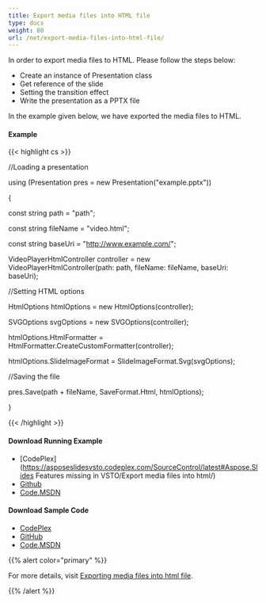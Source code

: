 ```yaml
---
title: Export media files into HTML file
type: docs
weight: 80
url: /net/export-media-files-into-html-file/
---
```


In order to export media files to HTML. Please follow the steps below:

- Create an instance of Presentation class
- Get reference of the slide
- Setting the transition effect
- Write the presentation as a PPTX file

In the example given below, we have exported the media files to HTML.
#### **Example**
{{< highlight cs >}}

 //Loading a presentation

using (Presentation pres = new Presentation("example.pptx"))

{

   const string path = "path";

   const string fileName = "video.html";

   const string baseUri = "http://www.example.com/";

   VideoPlayerHtmlController controller = new VideoPlayerHtmlController(path: path, fileName: fileName, baseUri: baseUri);

   //Setting HTML options

   HtmlOptions htmlOptions = new HtmlOptions(controller);

   SVGOptions svgOptions = new SVGOptions(controller);

   htmlOptions.HtmlFormatter = HtmlFormatter.CreateCustomFormatter(controller);

   htmlOptions.SlideImageFormat = SlideImageFormat.Svg(svgOptions);

   //Saving the file

   pres.Save(path + fileName, SaveFormat.Html, htmlOptions);

}

{{< /highlight >}}
#### **Download Running Example**
- [CodePlex](https://asposeslidesvsto.codeplex.com/SourceControl/latest#Aspose.Slides Features missing in VSTO/Export media files into html/)
- [Github](https://github.com/aspose-slides/Aspose.Slides-for-.NET/tree/master/Plugins/Aspose.Slides%20Vs%20VSTO%20Presentations/Aspose.Slides%20Features%20missing%20in%20VSTO/Export%20media%20files%20into%20html)
- [Code.MSDN](https://code.msdn.microsoft.com/AsposeSlides-Features-78d1d03d/view/SourceCode)
#### **Download Sample Code**
- [CodePlex](https://asposeslidesvsto.codeplex.com/releases/view/620001)
- [GitHub](https://github.com/aspose-slides/Aspose.Slides-for-.NET/releases/tag/Aspose.SlidesFeaturesmissingInVSTOv1.1)
- [Code.MSDN](https://code.msdn.microsoft.com/AsposeSlides-Features-78d1d03d#content)

{{% alert color="primary" %}} 

For more details, visit [Exporting media files into html file](http://www.aspose.com/docs/display/slidesnet/Exporting+media+files+into+html+file).

{{% /alert %}}
